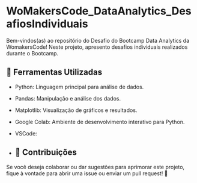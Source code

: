 # WoMakersCode_DataAnalytics_DesafiosIndividuais
Bem-vindos(as) ao repositório do Desafio do Bootcamp Data Analytics da WomakersCode! Neste projeto, apresento desafios individuais realizados durante o Bootcamp.

## 🧰 Ferramentas Utilizadas
- Python: Linguagem principal para análise de dados.  
- Pandas: Manipulação e análise dos dados.  
- Matplotlib: Visualização de gráficos e resultados.  
- Google Colab: Ambiente de desenvolvimento interativo para Python.
- VSCode:

- ## 🤝 Contribuições
Se você deseja colaborar ou dar sugestões para aprimorar este projeto, fique à vontade para abrir uma issue ou enviar um pull request! 💜
